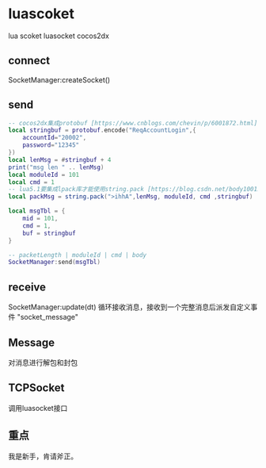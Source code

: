 # luascoket
lua scoket luasocket cocos2dx 

## connect
SocketManager:createSocket()

## send
```lua
-- cocos2dx集成protobuf [https://www.cnblogs.com/chevin/p/6001872.html]
local stringbuf = protobuf.encode("ReqAccountLogin",{
    accountId="20002",
    password="12345"
})
local lenMsg = #stringbuf + 4 
print("msg len " .. lenMsg)
local moduleId = 101
local cmd = 1
-- lua5.1要集成lpack库才能使用string.pack [https://blog.csdn.net/body100123/article/details/60637936]
local packMsg = string.pack(">ihhA",lenMsg, moduleId, cmd ,stringbuf)

local msgTbl = {
    mid = 101,
    cmd = 1,
    buf = stringbuf
}

-- packetLength | moduleId | cmd | body
SocketManager:send(msgTbl)
```

## receive
SocketManager:update(dt) 
循环接收消息，接收到一个完整消息后派发自定义事件 "socket_message"

## Message
对消息进行解包和封包

## TCPSocket
调用luasocket接口

## 重点
我是新手，肯请斧正。